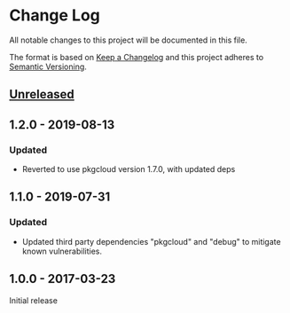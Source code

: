 # Change Log
All notable changes to this project will be documented in this file.

The format is based on [Keep a Changelog](http://keepachangelog.com/)
and this project adheres to [Semantic Versioning](http://semver.org/).

## [Unreleased]

## 1.2.0 - 2019-08-13
### Updated
- Reverted to use pkgcloud version 1.7.0, with updated deps

## 1.1.0 - 2019-07-31
### Updated
- Updated third party dependencies "pkgcloud" and "debug" to mitigate
  known vulnerabilities.

## 1.0.0 - 2017-03-23

Initial release

[Unreleased]: https://github.com/dporganizer/skipper-openstack-v2/compare/v1.0.0...HEAD
